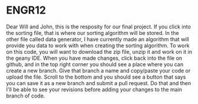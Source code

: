 # ENGR12

Dear Will and John, this is the resposity for our final project. If you click into the sorting file, that is where our sorting algorithm will be stored. In the other file called data generator, I have currently made an algorithm that will provide you data to work with when creating the sorting algorithm. To work on this code, you will want to download the zip file, unzip it and work on it in the geany IDE. When you have made changes, click back into the file on github, and in the top right corner you should see a place where you can create a new branch. Give that branch a name and copy/paste your code or upload the file. Scroll to the bottom and you should see a button that says you can save it as a new branch and submit a pull request. Do that and then I'll be able to see your revisions before adding your changes to the main branch of code.
